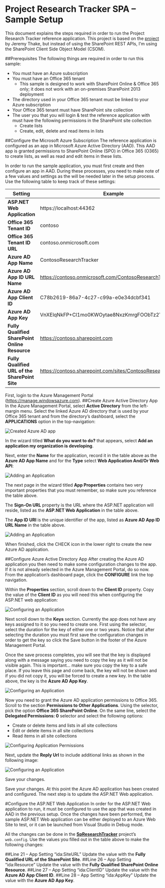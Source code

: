 ﻿Project Research Tracker SPA – Sample Setup
===========
This document explains the steps required in order to run the Project Research Tracker reference application.
This project is based on the [project](https://github.com/OfficeDev/Research-Project-Code-Sample/tree/master/src/SpResearchTracker) by Jeremy Thake, but instead of using the SharePoint REST APIs, I'm using the SharePoint Client Side Object Model (CSOM).

##Prerequisites
The following things are required in order to run this sample:
- You must have an Azure subscription
- You must have an Office 365 tenant
    - This sample is designed to work with SharePoint Online & Office 365 only; it does not work with an on-premises SharePoint 2013 deployment
- The directory used in your Office 365 tenant must be linked to your Azure subscription
- Your Office 365 tenant must have SharePoint site collection
- The user you that you will login & test the reference application with must have the following permissions in the SharePoint site collection
    - Create lists
    - Create, edit, delete and read items in lists

##Configure the Microsoft Azure Subscription
The reference application is configured as an app in Microsoft Azure Active Directory (AAD). This AAD app is granted permissions to SharePoint Online (SPO) in Office 365 (O365) to create lists, as well as read and edit items in these lists.

In order to run the sample application, you must first create and then configure an app in AAD. During these processes, you need to make note of a few values and settings as the will be needed later in the setup process. Use the following table to keep track of these settings:

Setting | Example
--- | ---
**ASP.NET Web Application** | https://localhost:44362
**Office 365 Tenant ID** | contoso
**Office 365 Tenant ID URL** | contoso.onmicrosoft.com
**Azure AD App Name** | ContosoResearchTracker
**Azure AD App ID URL Name** | https://contoso.onmicrosoft.com/ContosoResearchTracker
**Azure AD App Client ID** | C78b2619-86a7-4c27-c99a-e0e34dcbf341
**Azure AD App Key** | VnXElqNkFP+Cl1mo0KWOytae8NxzKmrgFOObTz2YpEE=
**Fully Qualified SharePoint Online Resource** | https://contoso.sharepoint.com
**Fully Qualified URL of the SharePoint Site** | https://contoso.sharepoint.com/sites/ContosoResearchTracker/

First, login to the Azure Management Portal (https://manage.windowsazure.com).
##Create Azure Active Directory App
In the Azure Management Portal, select **Active Directory** from the left-margin menu. Select the linked Azure AD directory that is used by your Office 365 tenant and from the directory’s dashboard, select the **APPLICATIONS** option in the top-navigation:

![Created Azure AD app](readme_resources/01.png)

In the wizard titled **What do you want to do?** that appears, select **Add an application my organization is developing**.

Next, enter the **Name** for the application, record it in the table above as the **Azure AD App Name** and for the **Type** select **Web Application And/Or Web API**:

![Adding an Application](readme_resources/02.png)

The next page in the wizard titled **App Properties** contains two very important properties that you must remember, so make sure you reference the table above.

The **Sign-On URL** property is the URL where the ASP.NET application will reside, listed as the **ASP.NET Web Application** in the table above.

The **App ID URI** is the unique identifier of the app, listed as **Azure AD App ID URL Name** in the table above.

![Adding an Application](readme_resources/03.png)

When finished, click the CHECK icon in the lower right to create the new Azure AD application.

##Configure Azure Active Directory App
After creating the Azure AD application you then need to make some configuration changes to the app. If it is not already selected in the Azure Management Portal, do so now. From the application’s dashboard page, click the **CONFIGURE** link the top navigation.

Within the **Properties** section, scroll down to the **Client ID** property. Copy the value of the **Client ID** as you will need this when configuring the ASP.NET web application:

![Configuring an Application](readme_resources/04.png)

Next scroll down to the **Keys** section. Currently the app does not have any keys assigned to it so you need to create one. First using the selector, select the duration for the key of either one or two years. Notice that after selecting the duration you must first save the configuration changes in order to get the key so click the Save button in the footer of the Azure Management Portal.

Once the save process completes, you will see that the key is displayed along with a message saying you need to copy the key as it will not be visible again. This is important… make sure you copy the key to a safe place. If you leave this page and come back, the key will not be shown and if you did not copy it, you will be forced to create a new key. In the table above, the key is the **Azure AD App Key**.

![Configuring an Application](readme_resources/05.png)

Now you need to grant the Azure AD application permissions to Office 365. Scroll to the section **Permissions to Other Applications**. Using the selector, pick the option **Office 365 SharePoint Online**. On the same line, select the **Delegated Permissions: 0** selector and select the following options:
-	Create or delete items and lists in all site collections
-	Edit or delete items in all site collections
-	Read items in all site collections


![Configuring Application Permissions](readme_resources/06.png)

Next, update the **Reply Url** to include additional links as shown in the following image:

![Configuring an Application](readme_resources/07.png) 

Save your changes.

Save your changes. At this point the Azure AD application has been created and configured. The next step is to update the ASP.NET Web application.

#Configure the ASP.NET Web Application
In order for the ASP.NET Web application to run, it must be configured to use the app that was created in AAD in the previous setup.  Once the changes have been performed, the sample ASP.NET Web application can be either deployed to an Azure Web Site to test, or it can be launched from Visual Studio in Debug mode.

All the changes can be done in the **[SpResearchTracker](../SpResearchTracker)** project’s `web.config`. Use the values you filled out in the table above to make the following changes:

##Line 21 – App Setting “ida:SiteURL”
Update the value with the **Fully Qualified URL of the SharePoint Site**.
##Line 26 – App Setting “ida:Resource”
Update the value with the **Fully Qualified SharePoint Online Resource**.
##Line 27 – App Setting “ida:ClientID”
Update the value with the **Azure AD App Client ID**.
##Line 28 – App Setting “ida:AppKey”
Update the value with the **Azure AD App Key**.

